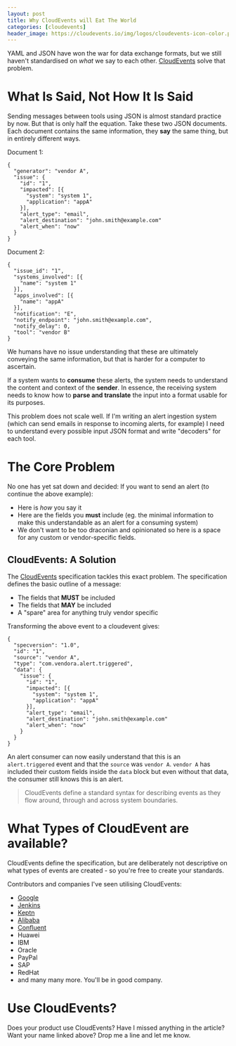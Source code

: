 ```yaml
---
layout: post
title: Why CloudEvents will Eat The World
categories: [cloudevents]
header_image: https://cloudevents.io/img/logos/cloudevents-icon-color.png
---
```


YAML and JSON have won the war for data exchange formats, but we still haven't standardised on *what* we say to each other. [CloudEvents](https://cloudevents.io) solve that problem.

# What Is Said, Not How It Is Said

Sending messages between tools using JSON is almost standard practice by now. But that is only half the equation. Take these two JSON documents. Each document contains the same information, they **say** the same thing, but in entirely different ways.

Document 1:
```
{
  "generator": "vendor A",
  "issue": {
    "id": "1",
    "impacted": [{
      "system": "system 1",
      "application": "appA" 
    }],
    "alert_type": "email",
    "alert_destination": "john.smith@example.com"
    "alert_when": "now"
  }
}
```

Document 2:
```
{
  "issue_id": "1",
  "systems_involved": [{
    "name": "system 1"
  }],
  "apps_involved": [{
    "name": "appA"
  }],
  "notification": "E",
  "notify_endpoint": "john.smith@example.com",
  "notify_delay": 0,
  "tool": "vendor B"
}
```

We humans have no issue understanding that these are ultimately conveying the same information, but that is harder for a computer to ascertain.

If a system wants to **consume** these alerts, the system needs to understand the content and context of the **sender**. In essence, the receiving system needs to know how to **parse and translate** the input into a format usable for its purposes.

This problem does not scale well. If I'm writing an alert ingestion system (which can send emails in response to incoming alerts, for example) I need to understand every possible input JSON format and write "decoders" for each tool.

# The Core Problem
No one has yet sat down and decided: If you want to send an alert (to continue the above example):
- Here is *how* you say it
- Here are the fields you **must** include (eg. the minimal information to make this understandable as an alert for a consuming system)
- We don't want to be too draconian and opinionated so here is a space for any custom or vendor-specific fields.

## CloudEvents: A Solution

The [CloudEvents](https://cloudevents.io) specification tackles this exact problem. The specification defines the basic outline of a message:

- The fields that **MUST** be included
- The fields that **MAY** be included
- A "spare" area for anything truly vendor specific

Transforming the above event to a cloudevent gives:

```
{
  "specversion": "1.0",
  "id": "1",
  "source": "vendor A",
  "type": "com.vendora.alert.triggered",
  "data": {
    "issue": {
      "id": "1",
      "impacted": [{
        "system": "system 1",
        "application": "appA" 
      }],
      "alert_type": "email",
      "alert_destination": "john.smith@example.com"
      "alert_when": "now"
    }
  }
}
```

An alert consumer can now easily understand that this is an `alert.triggered` event and that the `source` was `vendor A`. `vendor A` has included their custom fields inside the `data` block but even without that data, the consumer still knows this is an alert.

> CloudEvents define a standard syntax for describing events as they flow around, through and across system boundaries.

# What Types of CloudEvent are available?

CloudEvents define the specification, but are deliberately not descriptive on what types of events are created - so you're free to create your standards.

Contributors and companies I've seen utilising CloudEvents:

- [Google](https://github.com/googleapis/google-cloudevents)
- [Jenkins](https://github.com/jenkinsci/cloudevents-plugin)
- [Keptn](https://github.com/keptn/spec)
- [Alibaba](https://github.com/alibaba)
- [Confluent](https://github.com/confluentinc/event-streaming-patterns/blob/main/docs/event/event-envelope.md)
- Huawei
- IBM
- Oracle
- PayPal
- SAP
- RedHat
- and many many more. You'll be in good company.

# Use CloudEvents?
Does your product use CloudEvents? Have I missed anything in the article?
Want your name linked above? Drop me a line and let me know.